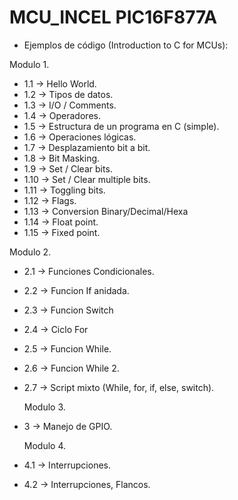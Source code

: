 # MCU_INCEL PIC16F877A

- Ejemplos de código (Introduction to C for MCUs):

Modulo 1.
- 1.1 -> Hello World.  
- 1.2 -> Tipos de datos.
- 1.3 -> I/O / Comments.
- 1.4 -> Operadores.
- 1.5 -> Estructura de un programa en C (simple).
- 1.6 -> Operaciones lógicas.
- 1.7 -> Desplazamiento bit a bit.
- 1.8 -> Bit Masking. 
- 1.9 -> Set / Clear bits.
- 1.10 -> Set / Clear multiple bits.
- 1.11 -> Toggling bits.
- 1.12 -> Flags.
- 1.13 -> Conversion Binary/Decimal/Hexa
- 1.14 -> Float point.
- 1.15 -> Fixed point.

Modulo 2.
- 2.1 -> Funciones Condicionales.
- 2.2 -> Funcion If anidada.
- 2.3 -> Funcion Switch
- 2.4 -> Ciclo For
- 2.5 -> Funcion While.
- 2.6 -> Funcion While 2.
- 2.7 -> Script mixto (While, for, if, else, switch).

  Modulo 3.
- 3 -> Manejo de GPIO.

  Modulo 4.
- 4.1 -> Interrupciones.
- 4.2 -> Interrupciones, Flancos.
